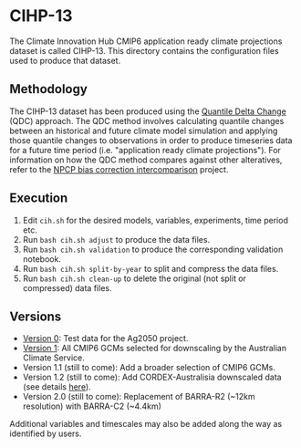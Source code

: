 # CIHP-13

The Climate Innovation Hub CMIP6 application ready climate projections dataset is called CIHP-13.
This directory contains the configuration files used to produce that dataset.

## Methodology

The CIHP-13 dataset has been produced using the
[Quantile Delta Change](https://github.com/climate-innovation-hub/qqscale/blob/master/docs/method_qdc.md) (QDC) approach.
The QDC method involves calculating quantile changes between an historical and future climate model simulation
and applying those quantile changes to observations in order to produce timeseries data for a future time period
(i.e. "application ready climate projections").
For information on how the QDC method compares against other alteratives,
refer to the [NPCP bias correction intercomparison](https://github.com/AusClimateService/npcp) project.

## Execution

1. Edit `cih.sh` for the desired models, variables, experiments, time period etc.  
1. Run `bash cih.sh adjust` to produce the data files.  
1. Run `bash cih.sh validation` to produce the corresponding validation notebook.  
1. Run `bash cih.sh split-by-year` to split and compress the data files.  
1. Run `bash cih.sh clean-up` to delete the original (not split or compressed) data files. 

## Versions

- [Version 0](cihp13_v0.md): Test data for the Ag2050 project.
- [Version 1](cihp13_v1.md): All CMIP6 GCMs selected for downscaling by the Australian Climate Service.
- Version 1.1 (still to come): Add a broader selection of CMIP6 GCMs.
- Version 1.2 (still to come): Add CORDEX-Australisia downscaled data (see details [here](https://opus.nci.org.au/display/CMIP/CMIP6-CORDEX+datasets)). 
- Version 2.0 (still to come): Replacement of BARRA-R2 (~12km resolution) with BARRA-C2 (~4.4km)

Additional variables and timescales may also be added along the way as identified by users.
